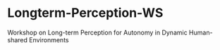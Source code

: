 # Longterm-Perception-WS
Workshop on Long-term Perception for Autonomy in Dynamic Human-shared Environments
